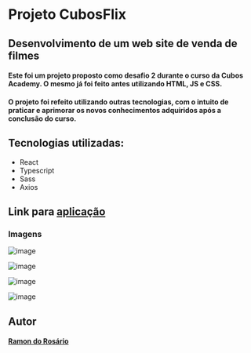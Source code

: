 # Projeto CubosFlix

## Desenvolvimento de um web site de venda de filmes
#### Este foi um projeto proposto como desafio 2 durante o curso da Cubos Academy. O mesmo já foi feito antes utilizando HTML, JS e CSS. 
#### O projeto foi refeito utilizando outras tecnologias, com o intuito de praticar e aprimorar os novos conhecimentos adquiridos após a conclusão do curso.

## Tecnologias utilizadas:
- React
- Typescript
- Sass
- Axios

## Link para [aplicação](https://cubosflix-remaking.netlify.app/)
### Imagens
![image](https://user-images.githubusercontent.com/69545760/118425413-8d344380-b69f-11eb-9851-24089ece4440.png)

![image](https://user-images.githubusercontent.com/69545760/118425542-c4a2f000-b69f-11eb-8bff-328b308f2c19.png)

![image](https://user-images.githubusercontent.com/69545760/118425564-cf5d8500-b69f-11eb-83ff-db620b3bdcd2.png)

![image](https://user-images.githubusercontent.com/69545760/118425603-e4d2af00-b69f-11eb-8b82-d1b154e3b219.png)



## Autor
#### [Ramon do Rosário](https://github.com/ramondorosario)
